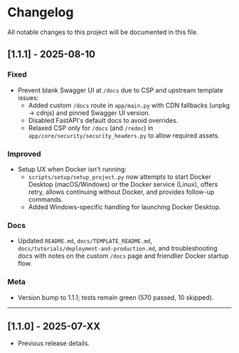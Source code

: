# Changelog

All notable changes to this project will be documented in this file.

## [1.1.1] - 2025-08-10

### Fixed
- Prevent blank Swagger UI at `/docs` due to CSP and upstream template issues:
  - Added custom `/docs` route in `app/main.py` with CDN fallbacks (unpkg → cdnjs) and pinned Swagger UI version.
  - Disabled FastAPI's default docs to avoid overrides.
  - Relaxed CSP only for `/docs` (and `/redoc`) in `app/core/security/security_headers.py` to allow required assets.

### Improved
- Setup UX when Docker isn't running:
  - `scripts/setup/setup_project.py` now attempts to start Docker Desktop (macOS/Windows) or the Docker service (Linux), offers retry, allows continuing without Docker, and provides follow-up commands.
  - Added Windows-specific handling for launching Docker Desktop.

### Docs
- Updated `README.md`, `docs/TEMPLATE_README.md`, `docs/tutorials/deployment-and-production.md`, and troubleshooting docs with notes on the custom `/docs` page and friendlier Docker startup flow.

### Meta
- Version bump to 1.1.1; tests remain green (570 passed, 10 skipped).

---

## [1.1.0] - 2025-07-XX
- Previous release details.


